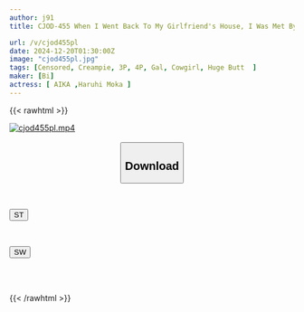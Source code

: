 ```yaml
---
author: j91
title: CJOD-455 When I Went Back To My Girlfriend's House, I Was Met By Two Famous Local Slutty Sisters Who Made Me Cum Inside Them With Their Crazy Piston-like Movements And Ass-shaking Piston-like Movements In The Cowgirl Position For Three Days And Two Nights.

url: /v/cjod455pl
date: 2024-12-20T01:30:00Z
image: "cjod455pl.jpg"
tags: [Censored, Creampie, 3P, 4P, Gal, Cowgirl, Huge Butt	]
maker: [Bi]
actress: [ AIKA ,Haruhi Moka ]
---
```



{{< rawhtml >}}

<div class="video" data-videoid="AKmGwdZl3rIXOZ3">
    <a href="javascript:;">
        <img src="/v/cjod455pl/cjod455pl.jpg" width="WIDTH" height="HEIGHT" alt="cjod455pl.mp4" loading="lazy">
    </a>
</div>

<script type="text/javascript" src="https://j91.asia/asset/on-demand-st.js"></script>

<br>
  <link rel="stylesheet" href="https://j91.asia/asset/bs5.css">
  
  <center>
  <button class="btn btn-primary" type="button" data-bs-toggle="collapse" data-bs-target=".multi-collapse" aria-expanded="false" aria-controls="multiCollapseExample1 multiCollapseExample2"><h2>Download</h2></button></center>
</p>
<div class="row">
  <div class="col">
    <div class="collapse multi-collapse" id="multiCollapseExample1">
      <div class="card card-body">
	      	      <br>
<div class="buttons">  
<p><a href="/v/cjod455pl/st.html" target="_blank"><button class="btn-hover color-3"><i class="fa fa-download"></i> ST</button></a></p></div>
    </div>
  </div>
</div>
  <div class="col">
    <div class="collapse multi-collapse" id="multiCollapseExample2">
      <div class="card card-body">
	      <br>
<div class="buttons">
<p><a href="/v/cjod455pl/sw.html" target="_blank"><button class="btn-hover color-2"><i class="fa fa-download"></i> SW</button></a></p></div>
<br><br>
      </div>
    </div>
  </div>
</div>

{{< /rawhtml >}}